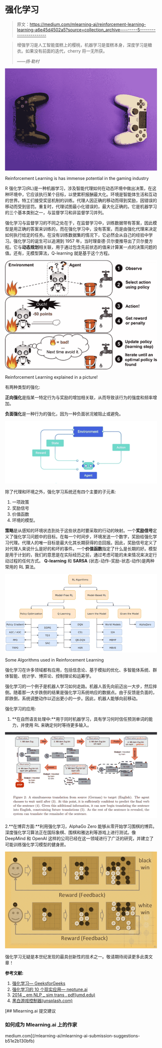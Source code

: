 # 强化学习

> 原文：<https://medium.com/mlearning-ai/reinforcement-learning-learning-a6e45d4502a5?source=collection_archive---------5----------------------->

> 增强学习是人工智能蛋糕上的樱桃，机器学习是蛋糕本身，深度学习是糖衣。如果没有前面的迭代，cherry 将一无所获。
> 
> *——扬·勒村*

![](img/fb591d0ce94bcc3e24a3929851a7770e.png)

Reinforcement Learning is has immense potential in the gaming industry

R 强化学习(RL)是一种机器学习，涉及智能代理如何在动态环境中做出决策，在这种环境中，它应该执行某个目标，以使累积报酬最大化。环境是智能体生活和互动的世界。特工们接受奖惩机制的训练。代理人因正确的移动而得到奖励，因错误的移动而受到惩罚。重复时，代理试图最小化错误的，最大化正确的。它是机器学习的三个基本类别之一，与监督学习和非监督学习并列。

强化学习与监督学习的不同之处在于，在监督学习中，训练数据带有答案，因此模型是用正确的答案来训练的，而在强化学习中，没有答案，而是由强化代理来决定如何执行给定的任务。在没有训练数据集的情况下，它必然会从自己的经验中学习。强化学习的诞生可以追溯到 1957 年，当时理查德·贝尔曼推导出了贝尔曼方程。它与**动态规划**相关联，用于通过包含先前状态的值来计算某一点的决策问题的值。还有，无模型算法，Q-learning 就是基于这个方程。

![](img/fb27c0dad6eced6397ce048f42111173.png)

Reinforcement Learning explained in a picture!

有两种类型的强化:

**正向强化**是指某一特定行为与奖励的增加相关联，从而导致该行为的强度和频率增加。

**负面强化**是一种行为的强化，因为一种负面状况被阻止或避免。

![](img/fe736a178a25186a8cec86b5a5856ae7.png)

除了代理和环境之外，强化学习系统还有四个主要的子元素:

1.  一项政策
2.  奖励信号
3.  价值函数
4.  环境的模型。

**策略**是从感知的环境状态到处于这些状态时要采取的行动的映射。一个**奖励信号**定义了强化学习问题中的目标。在每一个时间步，环境发送一个数字，奖励给强化学习代理。代理人的唯一目标是最大化其长期获得的总回报。因此，奖励信号定义了对代理人来说什么是好的和坏的事件。一个**价值函数**指定了什么是长期的好。模型是用于计划的，我们的意思是在实际经历之前，通过考虑可能的未来情况来决定行动过程的任何方式。 **Q-learning** 和 **SARSA** (状态-动作-奖励-状态-动作)是两种常用的 RL 算法。

![](img/d16d08c2cc881cdf7457980dbed7819d.png)

Some Algorithms used in Reinforcement Learning

强化学习在许多领域都有应用，包括信息论、基于模拟的优化、多智能体系统、群体智能、统计学、博弈论、控制理论和运筹学。

强化学习的一个例子是机器人学习如何走路。机器人首先向前迈出一大步，然后摔倒。随着那一大步跌倒的结果是强化学习系统响应的数据点。由于反馈是负面的，即跌倒，系统调整动作以迈出更小的一步。因此，机器人能够向前移动。

强化学习的应用:

1.  **在自然语言处理中:**用于同时机器学习，具有学习何时信任预测单词的能力，并使用 RL 来确定何时等待更多输入。

![](img/f67b74ac8d4ce9ecbe4d88f7e1267826.png)

2.**在博弈方面:**利用强化学习，AlphaGo Zero 能够从零开始学习围棋的博弈。深度强化学习算法正在国际象棋、围棋和雅达利等游戏上进行测试。像 DeepMind 和 OpenAI 这样的公司已经在这一领域进行了广泛的研究，并建立了可能训练强化学习模型的健身房。

![](img/a8711a352857abc7917bd82f9bda9aef.png)

强化学习无疑是本世纪发现的最具创新性的技术之一。敬请期待阅读更多此类文章！

**参考文献:**

1.  [强化学习— GeeksforGeeks](https://www.geeksforgeeks.org/what-is-reinforcement-learning/)
2.  [强化学习的 10 个现实应用— neptune.ai](https://neptune.ai/blog/reinforcement-learning-applications)
3.  [2014 _ em NLP _ sim trans . pdf(umd.edu)](http://users.umiacs.umd.edu/~jbg/docs/2014_emnlp_simtrans.pdf)
4.  [黑白游戏控制器(unsplash.com)](https://unsplash.com/photos/YuipfPtOH1k)

[](/mlearning-ai/mlearning-ai-submission-suggestions-b51e2b130bfb) [## Mlearning.ai 提交建议

### 如何成为 Mlearning.ai 上的作家

medium.com](/mlearning-ai/mlearning-ai-submission-suggestions-b51e2b130bfb)